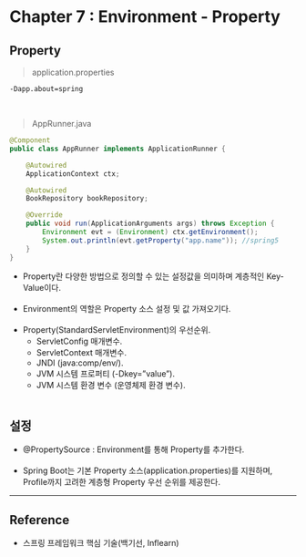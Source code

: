 Chapter 7 : Environment - Property
==================================

Property
--------

> application.properties

```properties
-Dapp.about=spring
```

<br>

> AppRunner.java

```java
@Component
public class AppRunner implements ApplicationRunner {

    @Autowired
    ApplicationContext ctx;

    @Autowired
    BookRepository bookRepository;

    @Override
    public void run(ApplicationArguments args) throws Exception {
        Environment evt = (Environment) ctx.getEnvironment();
        System.out.println(evt.getProperty("app.name")); //spring5
    }
}
```

-	Property란 다양한 방법으로 정의할 수 있는 설정값을 의미하며 계층적인 Key-Value이다.<br><br>
-	Environment의 역할은 Property 소스 설정 및 값 가져오기다.<br><br>
-	Property(StandardServletEnvironment)의 우선순위.
	-	ServletConfig 매개변수.
	-	ServletContext 매개변수.
	-	JNDI (java:comp/env/).
	-	JVM 시스템 프로퍼티 (-Dkey=”value”).
	-	JVM 시스템 환경 변수 (운영체제 환경 변수).<br><br>

설정
----

-	@PropertySource : Environment를 통해 Property를 추가한다.<br><br>
-	Spring Boot는 기본 Property 소스(application.properties)를 지원하며, Profile까지 고려한 계층형 Property 우선 순위를 제공한다.

---

Reference
---------

-	스프링 프레임워크 핵심 기술(백기선, Inflearn)
